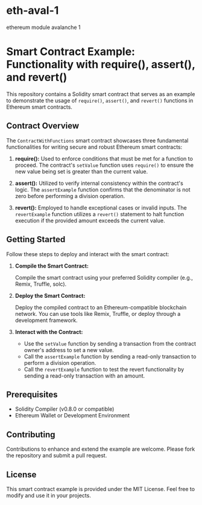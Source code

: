 # eth-aval-1
ethereum module avalanche 1

# Smart Contract Example: Functionality with require(), assert(), and revert()

This repository contains a Solidity smart contract that serves as an example to demonstrate the usage of `require()`, `assert()`, and `revert()` functions in Ethereum smart contracts.

## Contract Overview

The `ContractWithFunctions` smart contract showcases three fundamental functionalities for writing secure and robust Ethereum smart contracts: 

1. **require():** Used to enforce conditions that must be met for a function to proceed. The contract's `setValue` function uses `require()` to ensure the new value being set is greater than the current value.

2. **assert():** Utilized to verify internal consistency within the contract's logic. The `assertExample` function confirms that the denominator is not zero before performing a division operation.

3. **revert():** Employed to handle exceptional cases or invalid inputs. The `revertExample` function utilizes a `revert()` statement to halt function execution if the provided amount exceeds the current value.

## Getting Started

Follow these steps to deploy and interact with the smart contract:

1. **Compile the Smart Contract:**

   Compile the smart contract using your preferred Solidity compiler (e.g., Remix, Truffle, solc).

2. **Deploy the Smart Contract:**

   Deploy the compiled contract to an Ethereum-compatible blockchain network. You can use tools like Remix, Truffle, or deploy through a development framework.

3. **Interact with the Contract:**

   - Use the `setValue` function by sending a transaction from the contract owner's address to set a new value.
   - Call the `assertExample` function by sending a read-only transaction to perform a division operation.
   - Call the `revertExample` function to test the revert functionality by sending a read-only transaction with an amount.

## Prerequisites

- Solidity Compiler (v0.8.0 or compatible)
- Ethereum Wallet or Development Environment

## Contributing

Contributions to enhance and extend the example are welcome. Please fork the repository and submit a pull request.

## License

This smart contract example is provided under the MIT License. Feel free to modify and use it in your projects.

